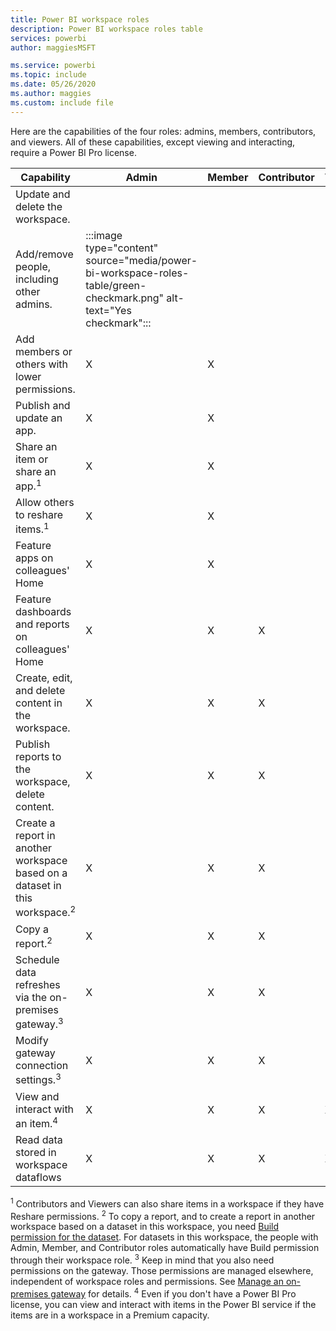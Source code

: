 ```yaml
---
title: Power BI workspace roles
description: Power BI workspace roles table
services: powerbi
author: maggiesMSFT

ms.service: powerbi
ms.topic: include
ms.date: 05/26/2020
ms.author: maggies
ms.custom: include file
---
```


Here are the capabilities of the four roles: admins, members, contributors, and viewers. All of these capabilities, except viewing and interacting, require a Power BI Pro license.

|Capability   | Admin  | Member  | Contributor  | Viewer |
|---|---|---|---|---|
| Update and delete the workspace.  |  |   |   |   | 
| Add/remove people, including other admins.  | :::image type="content" source="media/power-bi-workspace-roles-table/green-checkmark.png" alt-text="Yes checkmark"::: |   |   |   |
| Add members or others with lower permissions.  |  X | X  |   |   |
| Publish and update an app. |  X | X  |   |   |
| Share an item or share an app.<sup>1</sup> |  X | X  |   |   |
| Allow others to reshare items.<sup>1</sup> |  X | X  |   |   |
| Feature apps on colleagues' Home |  X | X  |   |   |
| Feature dashboards and reports on colleagues' Home |  X | X  | X |   |
| Create, edit, and delete content in the workspace.  |  X | X  | X  |   |
| Publish reports to the workspace, delete content.  |  X | X  | X  |   |
| Create a report in another workspace based on a dataset in this workspace.<sup>2</sup> |  X | X  | X  |   |
| Copy a report.<sup>2</sup> | X | X | X |  |
| Schedule data refreshes via the on-premises gateway.<sup>3</sup> | X | X | X |  |
| Modify gateway connection settings.<sup>3</sup> | X | X | X |  |
| View and interact with an item.<sup>4</sup> |  X | X  | X  | X  |
| Read data stored in workspace dataflows | X | X | X | X |

<sup>1</sup> Contributors and Viewers can also share items in a workspace if they have Reshare permissions.
<sup>2</sup> To copy a report, and to create a report in another workspace based on a dataset in this workspace, you need [Build permission for the dataset](../connect-data/service-datasets-build-permissions.md). For datasets in this workspace, the people with Admin, Member, and Contributor roles automatically have Build permission through their workspace role.
<sup>3</sup> Keep in mind that you also need permissions on the gateway. Those permissions are managed elsewhere, independent of workspace roles and permissions. See [Manage an on-premises gateway](https://docs.microsoft.com/data-integration/gateway/service-gateway-manage) for details.
<sup>4</sup> Even if you don't have a Power BI Pro license, you can view and interact with items in the Power BI service if the items are in a workspace in a Premium capacity.

